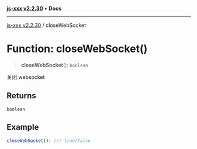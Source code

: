 [**js-xxx v2.2.30**](../README.md) • **Docs**

***

[js-xxx v2.2.30](../README.md) / closeWebSocket

# Function: closeWebSocket()

> **closeWebSocket**(): `boolean`

关闭 websocket

## Returns

`boolean`

## Example

```ts
closeWebSocket(); /// true/false
```
